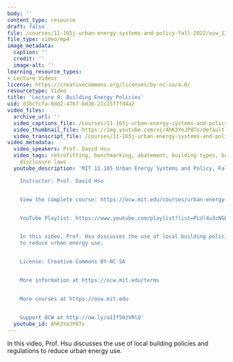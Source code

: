 ```yaml
---
body: ''
content_type: resource
draft: false
file: /courses/11-165j-urban-energy-systems-and-policy-fall-2022/ocw_11165_lecture09_2022oct02_360p_16_9.mp4
file_type: video/mp4
image_metadata:
  caption: ''
  credit: ''
  image-alt: ''
learning_resource_types:
- Lecture Videos
license: https://creativecommons.org/licenses/by-nc-sa/4.0/
resourcetype: Video
title: 'Lecture 9: Building Energy Policies'
uid: d3bcfcfa-9dd2-47b7-bd38-21c15f7fd4a2
video_files:
  archive_url: ''
  video_captions_file: /courses/11-165j-urban-energy-systems-and-policy-fall-2022/1qLhGyaLzPiO8-cO9qzfnpraDHvdFNwKd_transcript.webvtt
  video_thumbnail_file: https://img.youtube.com/vi/AhK3YeJP8Ts/default.jpg
  video_transcript_file: /courses/11-165j-urban-energy-systems-and-policy-fall-2022/1qLhGyaLzPiO8-cO9qzfnpraDHvdFNwKd_transcript.pdf
video_metadata:
  video_speakers: Prof. David Hsu
  video_tags: retrofitting, benchmarking, abatement, building types, building codes,
    disclosure laws
  youtube_description: 'MIT 11.165 Urban Energy Systems and Policy, Fall 2022

    Instructor: Prof. David Hsu


    View the complete course: https://ocw.mit.edu/courses/urban-energy-systems-and-policy-fall-2022/


    YouTube Playlist: https://www.youtube.com/playlist?list=PLUl4u3cNGP63SEOB1q95TFs0hwyf1d7BG


    In this video, Prof. Hsu discusses the use of local building policies and regulations
    to reduce urban energy use.


    License: Creative Commons BY-NC-SA


    More information at https://ocw.mit.edu/terms


    More courses at https://ocw.mit.edu


    Support OCW at http://ow.ly/a1If50zVRlQ'
  youtube_id: AhK3YeJP8Ts
---
```

In this video, Prof. Hsu discusses the use of local building policies and regulations to reduce urban energy use.